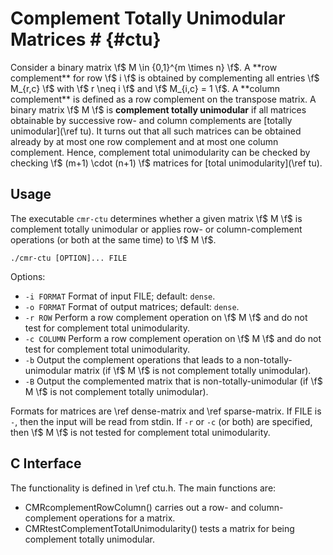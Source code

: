 # Complement Totally Unimodular Matrices # {#ctu}

Consider a binary matrix \f$ M \in \{0,1\}^{m \times n} \f$.
A **row complement** for row \f$ i \f$ is obtained by complementing all entries \f$ M_{r,c} \f$ with \f$ r \neq i \f$
and \f$ M_{i,c} = 1 \f$.
A **column complement** is defined as a row complement on the transpose matrix.
A binary matrix \f$ M \f$ is **complement totally unimodular** if all matrices obtainable by successive row- and column complements are [totally unimodular](\ref tu).
It turns out that all such matrices can be obtained already by at most one row complement and at most one column complement.
Hence, complement total unimodularity can be checked by checking \f$ (m+1) \cdot (n+1) \f$ matrices for [total unimodularity](\ref tu).

## Usage ##

The executable `cmr-ctu` determines whether a given matrix \f$ M \f$ is complement totally unimodular or applies
row- or column-complement operations (or both at the same time) to \f$ M \f$.

    ./cmr-ctu [OPTION]... FILE

Options:
  - `-i FORMAT` Format of input FILE; default: `dense`.
  - `-o FORMAT` Format of output matrices; default: `dense`.
  - `-r ROW`    Perform a row complement operation on \f$ M \f$ and do not test for complement total unimodularity.
  - `-c COLUMN` Perform a row complement operation on \f$ M \f$ and do not test for complement total unimodularity.
  - `-b`        Output the complement operations that leads to a non-totally-unimodular matrix (if \f$ M \f$ is not complement totally unimodular).
  - `-B`        Output the complemented matrix that is non-totally-unimodular (if \f$ M \f$ is not complement totally unimodular).

Formats for matrices are \ref dense-matrix and \ref sparse-matrix.
If FILE is `-`, then the input will be read from stdin.
If `-r` or `-c` (or both) are specified, then \f$ M \f$ is not tested for complement total unimodularity.

## C Interface ##

The functionality is defined in \ref ctu.h.
The main functions are:

  - CMRcomplementRowColumn() carries out a row- and column-complement operations for a matrix.
  - CMRtestComplementTotalUnimodularity() tests a matrix for being complement totally unimodular.
